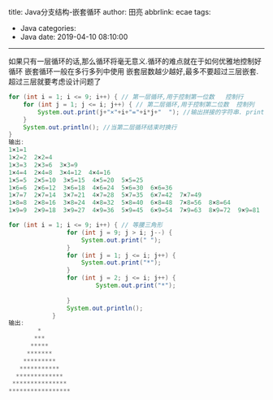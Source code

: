title: Java分支结构-嵌套循环
author: 田亮
abbrlink: ecae
tags:
  - Java
categories:
  - Java
date: 2019-04-10 08:10:00
---
如果只有一层循环的话,那么循环将毫无意义.循环的难点就在于如何优雅地控制好循环
嵌套循环一般在多行多列中使用
嵌套层数越少越好,最多不要超过三层嵌套.超过三层就要考虑设计问题了
<!--more-->
```Java
for (int i = 1; i <= 9; i++) { // 第一层循环,用于控制第一位数   控制行
	for (int j = 1; j <= i; j++) { // 第二层循环,用于控制第二位数  控制列
		System.out.print(j+"×"+i+"="+i*j+"  "); //输出拼接的字符串. print表示不换行
	}
	System.out.println(); //当第二层循环结束时换行
}
输出:
1×1=1  
1×2=2  2×2=4  
1×3=3  2×3=6  3×3=9  
1×4=4  2×4=8  3×4=12  4×4=16  
1×5=5  2×5=10  3×5=15  4×5=20  5×5=25  
1×6=6  2×6=12  3×6=18  4×6=24  5×6=30  6×6=36  
1×7=7  2×7=14  3×7=21  4×7=28  5×7=35  6×7=42  7×7=49  
1×8=8  2×8=16  3×8=24  4×8=32  5×8=40  6×8=48  7×8=56  8×8=64  
1×9=9  2×9=18  3×9=27  4×9=36  5×9=45  6×9=54  7×9=63  8×9=72  9×9=81  

for (int i = 1; i <= 9; i++) { // 等腰三角形
				for (int j = 9; j > i; j--) {
					System.out.print(" ");
				}
				for (int j = 1; j <= i; j++) {
					System.out.print("*");
				}
				for (int j = 2; j <= i; j++) {
						System.out.print("*");
					
				}
				System.out.println();
			}
输出:
        *
       ***
      *****
     *******
    *********
   ***********
  *************
 ***************
*****************
```